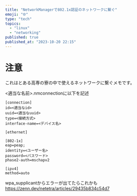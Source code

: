 ```yaml
---
title: "NetworkManagerで802.1x認証のネットワークに繋ぐ"
emoji: "🌐"
type: "tech"
topics:
  - "linux"
  - "networking"
published: true
published_at: "2023-10-20 22:15"
---
```


# 注意
これはとある高専の寮の中で使えるネットワークに繋ぐメモです。

<適当な名前>.nmconnectionに以下を記述
```
[connection]
id=<適当なid>
uuid=<適当なuuid>
type=<接続方式>
interface-name=<デバイス名>

[ethernet]

[802-1x]
eap=peap;
identity=<ユーザー名>
password=<パスワード>
phase2-auth=mschapv2

[ipv4]
method=auto
```
wpa_supplicantからエラーが出てたらこれかも
https://zenn.dev/netetra/articles/29435b834c54d7
